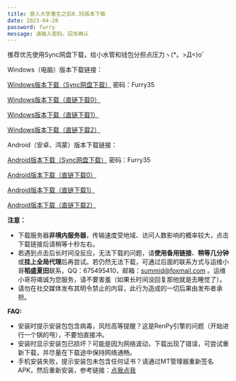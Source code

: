 ```yaml
---
title: 兽人大学重生之后0.35版本下载
date: 2023-04-28
password: furry
message: 请输入密码，回车确认
---
```


推荐优先使用Sync网盘下载，给小水管和钱包分担点压力ヽ(*。>Д<)o゜


Windows（电脑）版本下载链接：

[Windows版本下载（Sync网盘下载）](https://ln5.sync.com/dl/161b9c140/he7983xq-mf8c35r4-v8h799sh-xpm76v58) 密码：Furry35

[Windows版本下载（直链下载0）](https://gamedownload.furryuniversity.net/FurryUniversityAfterRebirth-0.35-win.zip)

[Windows版本下载（直链下载1）](https://furryuniversityrebirth.sgp1.cdn.digitaloceanspaces.com/FurryUniversityAfterRebirth-0.35-win.zip)

[Windows版本下载（直链下载2）](https://furryuniversityrebirth.sgp1.digitaloceanspaces.com/FurryUniversityAfterRebirth-0.35-win.zip)


Android（安卓、鸿蒙）版本下载链接：

[Android版本下载（Sync网盘下载）](https://ln5.sync.com/dl/b55834810/iisqm3c6-wqb7k8qv-p9we43gj-pfc6hu99) 密码：Furry35

[Android版本下载（直链下载0）](https://gamedownload.furryuniversity.net/FurryUniversityAfterRebirth-0.35-android.apk)

[Android版本下载（直链下载1）](https://furryuniversityrebirth.sgp1.cdn.digitaloceanspaces.com/FurryUniversityAfterRebirth-0.35-android.apk)

[Android版本下载（直链下载2）](https://furryuniversityrebirth.sgp1.digitaloceanspaces.com/FurryUniversityAfterRebirth-0.35-android.apk)

**注意：**

- 下载服务器**非境内服务器**，传输速度受地域、访问人数影响的概率较大，点击下载链接后请稍等十秒左右。
- 若遇到点击后长时间没反应，无法下载的问题，请**使用备用链接**、**稍等几分钟**或**挂上全局代理**后再尝试。若仍然无法下载，可通过后面的联系方式与运维小哥**稻盛夏田**联系，QQ：675495410，邮箱：summid@foxmail.com 。运维小哥将竭诚为您服务，请不要害羞（如果长时间没回复那他就是去睡觉了）。
- 请勿在社交媒体发布其明令禁止的内容，此行为造成的一切后果由发布者承担。


**FAQ:**

- 安装时提示安装包包含病毒，风险高等提醒？这是RenPy引擎的问题（开始进行一个锅的甩），不要怕直接冲。
- 安装时显示安装包已损坏？可能是因为网络波动，下载出现了错误，可尝试重新下载，并尽量在下载途中保持网络通畅。
- 手机安装失败，提示安装包未包含任何证书？请通过MT管理器重新签名APK，然后重新安装，参考链接：[点我点我](https://www.hmxthome.com/software/3080.html)